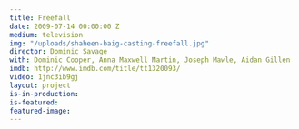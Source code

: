 ```yaml
---
title: Freefall
date: 2009-07-14 00:00:00 Z
medium: television
img: "/uploads/shaheen-baig-casting-freefall.jpg"
director: Dominic Savage
with: Dominic Cooper, Anna Maxwell Martin, Joseph Mawle, Aidan Gillen
imdb: http://www.imdb.com/title/tt1320093/
video: 1jnc3ib9gj
layout: project
is-in-production: 
is-featured: 
featured-image: 
---
```


